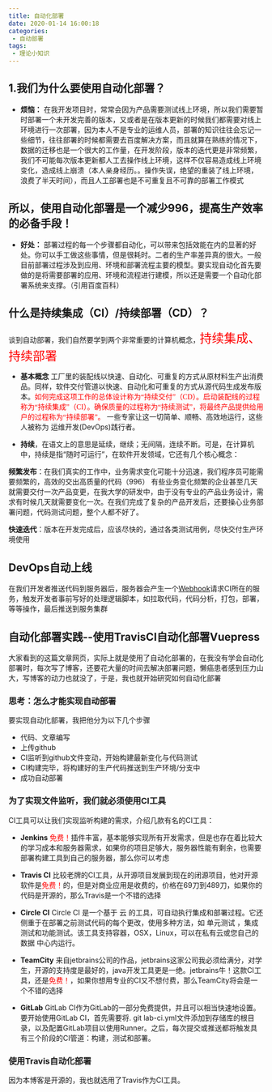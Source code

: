 ```yaml
--- 
title: 自动化部署
date: 2020-01-14 16:00:18
categories: 
 - 自动部署
tags: 
 - 理论小知识
---
```


## 1.我们为什么要使用自动化部署？

 * **烦恼：**
在我开发项目时，常常会因为产品需要测试线上环境，所以我们需要暂时部署一个未开发完善的版本，又或者是在版本更新的时候我们都需要对线上环境进行一次部署，因为本人不是专业的运维人员，部署的知识往往会忘记一些细节，往往部署的时候都需要去百度解决方案，而且就算在熟练的情况下，数据的迁移也是一个很大的工作量，在开发阶段，版本的迭代更是非常频繁，我们不可能每次版本更新都人工去操作线上环境，这样不仅容易造成线上环境变化，造成线上崩溃（本人亲身经历。。操作失误，绝望的重装了线上环境，浪费了半天时间），而且人工部署也是不可重复且不可靠的部署工作模式

## 所以，使用自动化部署是一个减少996，提高生产效率的必备手段！

* **好处：**
部署过程的每一个步骤都自动化，可以带来包括效能在内的显著的好处。你可以手工做这些事情，但是很耗时。二者的生产率差异真的很大。一般目前部署过程涉及到应用、环境和部署流程主要的模型。要实现自动化首先要做的是将需要部署的应用、环境和流程进行建模，所以还是需要一个自动化部署系统来支撑。（引用百度百科）

## 什么是持续集成（CI）/持续部署（CD）？

谈到自动部署，我们自然要学到两个非常重要的计算机概念，<font face="微软雅黑" color="red" size=5>持续集成、持续部署</font>
* **基本概念**
工厂里的装配线以快速、自动化、可重复的方式从原材料生产出消费品。同样，软件交付管道以快速、自动化和可重复的方式从源代码生成发布版本。<font face="微软雅黑" color="red">如何完成这项工作的总体设计称为“持续交付”（CD）。启动装配线的过程称为“持续集成”（CI）。确保质量的过程称为“持续测试”，将最终产品提供给用户的过程称为“持续部署”。</font>
一些专家让这一切简单、顺畅、高效地运行，这些人被称为 运维开发(DevOps)践行者。

* **持续**，在语文上的意思是延续，继续；无间隔，连续不断。可是，在计算机中，持续是指“随时可运行”，在软件开发领域，它还有几个核心概念：

**频繁发布**：在我们真实的工作中，业务需求变化可能十分迅速，我们程序员可能需要频繁的，高效的交出高质量的代码（996） 有些业务变化频繁的企业甚至几天就需要交付一次产品变更，在我大学的研发中，由于没有专业的产品业务设计，需求有时候几天就需要变化一次。在我们完成了复杂的产品开发后，还要操心业务部署问题，代码测试问题，整个人都不好了。

**快速迭代**：版本在开发完成后，应该尽快的，通过各类测试用例，尽快交付生产环境使用

## DevOps自动上线

在我们开发者推送代码到服务器后，服务器会产生一个[Webhook](webhook.md)请求CI所在的服务，触发开发者事前写好的处理逻辑脚本，如拉取代码，代码分析，打包，部署，等等操作，最后推送到服务集群


## 自动化部署实践--使用TravisCI自动化部署Vuepress
大家看到的这篇文章网页，实际上就是使用了自动化部署的，在我没有学会自动化部署时，每次写了博客，还要花大量的时间去解决部署问题，懒癌患者感到压力山大，写博客的动力也就没了，于是，我也就开始研究如何自动化部署

### 思考：怎么才能实现自动部署
要实现自动化部署，我把他分为以下几个步骤
* 代码、文章编写
* 上传github
* CI监听到github文件变动，开始构建最新变化与代码测试
* CI构建完毕，将构建好的生产代码推送到生产环境/分支中
* 成功自动部署

### 为了实现文件监听，我们就必须使用CI工具

CI工具可以让我们实现监听构建的需求，介绍几款有名的CI工具：
* **Jenkins**
<font color="red">免费！</font>插件丰富，基本能够实现所有开发需求，但是也存在着比较大的学习成本和服务器需求，如果你的项目足够大，服务器性能有剩余，也需要部署构建工具到自己的服务器，那么你可以考虑

* **Travis CI**
比较老牌的CI工具，从开源项目发展到现在的闭源项目，他对开源软件是<font color="red">免费！</font>的，但是对商业应用是收费的，价格在69刀到489刀，如果你的代码是开源的，那么Travis是一个不错的选择

* **Circle CI**
Circle CI 是一个基于 云 的工具，可自动执行集成和部署过程。它还侧重于在部署之前测试代码的每个更改，使用多种方法，如 单元测试 ，集成测试和功能测试。该工具支持容器，OSX，Linux，可以在私有云或您自己的 数据 中心内运行。

* **TeamCity**
来自jetbrains公司的作品，jetbrains这家公司我必须给满分，对学生，开源的支持度是最好的，java开发工具更是一绝。jetbrains牛！这款CI工具，还是<font color="red">免费！</font>，如果你想用专业的CI又不想付费，那么TeamCity将会是一个不错的选择

* **GitLab**
GitLab CI作为GitLab的一部分免费提供，并且可以相当快速地设置。要开始使用GitLab CI，首先需要将. git lab-ci.yml文件添加到存储库的根目录，以及配置GitLab项目以使用Runner。之后，每次提交或推送都将触发具有三个阶段的CI管道：构建，测试和部署。

### 使用Travis自动化部署
因为本博客是开源的，我也就选用了Travis作为CI工具。





